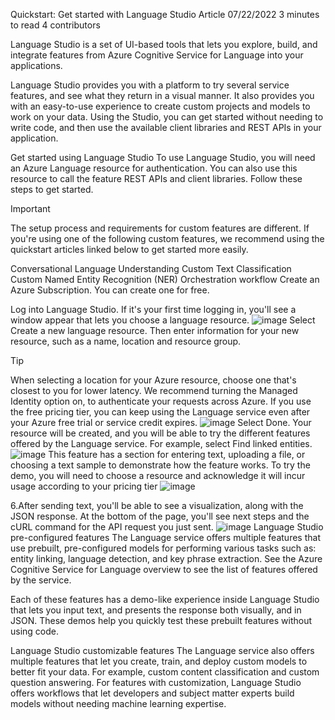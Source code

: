 Quickstart: Get started with Language Studio
Article
07/22/2022
3 minutes to read
4 contributors


Language Studio is a set of UI-based tools that lets you explore, build, and integrate features from Azure Cognitive Service for Language into your applications.

Language Studio provides you with a platform to try several service features, and see what they return in a visual manner. It also provides you with an easy-to-use experience to create custom projects and models to work on your data. Using the Studio, you can get started without needing to write code, and then use the available client libraries and REST APIs in your application.

Get started using Language Studio
To use Language Studio, you will need an Azure Language resource for authentication. You can also use this resource to call the feature REST APIs and client libraries. Follow these steps to get started.

 Important

The setup process and requirements for custom features are different. If you're using one of the following custom features, we recommend using the quickstart articles linked below to get started more easily.

Conversational Language Understanding
Custom Text Classification
Custom Named Entity Recognition (NER)
Orchestration workflow
Create an Azure Subscription. You can create one for free.

Log into Language Studio. If it's your first time logging in, you'll see a window appear that lets you choose a language resource.
![image](https://user-images.githubusercontent.com/112709511/195116278-0d61108b-9491-4c32-8980-eb6e731aaf60.png)
Select Create a new language resource. Then enter information for your new resource, such as a name, location and resource group.

 Tip

When selecting a location for your Azure resource, choose one that's closest to you for lower latency.
We recommend turning the Managed Identity option on, to authenticate your requests across Azure.
If you use the free pricing tier, you can keep using the Language service even after your Azure free trial or service credit expires.
![image](https://user-images.githubusercontent.com/112709511/195116403-7ac32e93-4d11-4171-b0cb-e67e75cec8a8.png)
Select Done. Your resource will be created, and you will be able to try the different features offered by the Language service. For example, select Find linked entities.
![image](https://user-images.githubusercontent.com/112709511/195116529-1467bf1c-a0df-4cda-8fed-ac5dec495727.png)
This feature has a section for entering text, uploading a file, or choosing a text sample to demonstrate how the feature works. To try the demo, you will need to choose a resource and acknowledge it will incur usage according to your pricing tier
![image](https://user-images.githubusercontent.com/112709511/195116879-6c53c55a-9cbc-4ace-8aae-aff2e7bcd200.png)

6.After sending text, you'll be able to see a visualization, along with the JSON response. At the bottom of the page, you'll see next steps and the cURL command for the API request you just sent.
![image](https://user-images.githubusercontent.com/112709511/195116984-01ef6333-e794-455f-bb14-e8e12c9f8605.png)
Language Studio pre-configured features
The Language service offers multiple features that use prebuilt, pre-configured models for performing various tasks such as: entity linking, language detection, and key phrase extraction. See the Azure Cognitive Service for Language overview to see the list of features offered by the service.

Each of these features has a demo-like experience inside Language Studio that lets you input text, and presents the response both visually, and in JSON. These demos help you quickly test these prebuilt features without using code.

Language Studio customizable features
The Language service also offers multiple features that let you create, train, and deploy custom models to better fit your data. For example, custom content classification and custom question answering. For features with customization, Language Studio offers workflows that let developers and subject matter experts build models without needing machine learning expertise.


